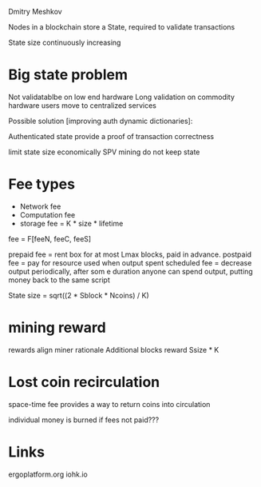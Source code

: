 Dmitry Meshkov

Nodes in a blockchain store a State, required to validate transactions

State size continuously increasing

Big state problem
===============

Not validatablbe on low end hardware
Long validation on commodity hardware
users move to centralized services

Possible solution [improving auth dynamic dictionaries]:

Authenticated state
provide a proof of transaction correctness

limit state size economically
SPV mining do not keep state

Fee types
========

- Network fee
- Computation fee
- storage fee = K * size * lifetime
 
 fee = F[feeN, feeC, feeS]

 prepaid fee = rent box for at most Lmax blocks, paid in advance.
 postpaid fee = pay for resource used when output spent
 scheduled fee = decrease output periodically, after som e duration anyone can spend output, putting money back to the same script

 State size = sqrt((2 * Sblock * Ncoins) / K)

mining reward
==============

rewards align miner rationale
Additional blocks reward Ssize * K

Lost coin recirculation
======================

space-time fee provides a way to return coins into circulation

individual money is burned if fees not paid???

Links
====

ergoplatform.org
iohk.io

